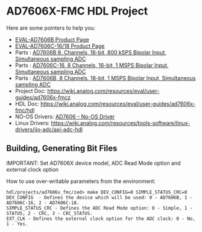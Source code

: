 # AD7606X-FMC HDL Project

Here are some pointers to help you:
  * [EVAL-AD7606B Product Page](https://www.analog.com/en/design-center/evaluation-hardware-and-software/evaluation-boards-kits/eval-ad7606b-fmcz.html)
  * [EVAL-AD7606C-16/18 Product Page](https://www.analog.com/en/design-center/evaluation-hardware-and-software/evaluation-boards-kits/eval-ad7606c-18.html)
  * Parts : [AD7606B 8, Channels, 16-bit, 800 kSPS Bipolar Input, Simultaneous sampling ADC](https://www.analog.com/en/products/ad7606b.html)
  * Parts : [AD7606C-16, 8 Channels, 16-bit, 1 MSPS Bipolar Input, Simultaneous sampling ADC](https://www.analog.com/en/products/ad7606c-16.html)
  * Parts : [AD7606B, 8 Channels, 18-bit, 1 MSPS Bipolar Input, Simultaneous sampling ADC](https://www.analog.com/en/products/ad7606c-18.html)
  * Project Doc: https://wiki.analog.com/resources/eval/user-guides/ad7606x-fmcz
  * HDL Doc: https://wiki.analog.com/resources/eval/user-guides/ad7606x-fmc/hdl
  * NO-OS Drivers: [AD7606 - No-OS Driver](https://wiki.analog.com/resources/tools-software/uc-drivers/ad7606)
  * Linux Drivers: https://wiki.analog.com/resources/tools-software/linux-drivers/iio-adc/axi-adc-hdl
## Building, Generating Bit Files 

IMPORTANT: Set AD7606X device model, ADC Read Mode option and external clock option

How to use over-writable parameters from the environment:
```
hdl/projects/ad7606x_fmc/zed> make DEV_CONFIG=0 SIMPLE_STATUS_CRC=0
DEV_CONFIG  - Defines the device which will be used: 0 - AD7606B, 1 - AD7606C-16, 2 - AD7606C-18.
SIMPLE_STATUS_CRC - Defines the ADC Read Mode option: 0 - Simple, 1 - STATUS, 2 - CRC, 3 - CRC_STATUS.
EXT_CLK - Defines the external clock option for the ADC clock: 0 - No, 1 - Yes.
